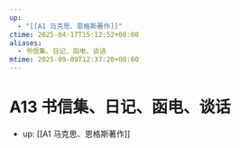 ```yaml
---
up:
  - "[[A1 马克思、恩格斯著作]]"
ctime: 2025-04-17T15:12:52+08:00
aliases:
  - 书信集、日记、函电、谈话
mtime: 2025-09-09T12:37:20+08:00
---
```


# A13 书信集、日记、函电、谈话

- up: [[A1 马克思、恩格斯著作]]
